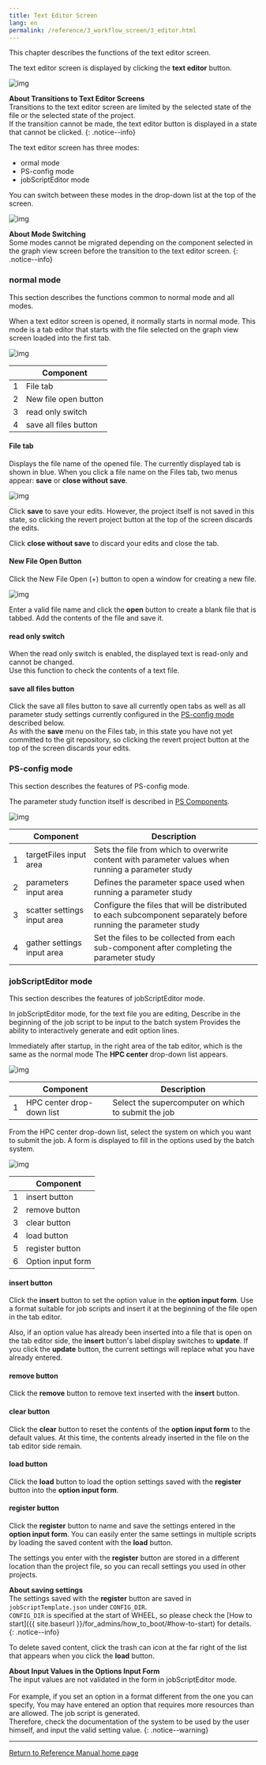 ```yaml
---
title: Text Editor Screen
lang: en
permalink: /reference/3_workflow_screen/3_editor.html
---
```

This chapter describes the functions of the text editor screen.
<!-- start -->
The text editor screen is displayed by clicking the __text editor__ button.

![img](./img/open_text_editor.png "open text editor")

__About Transitions to Text Editor Screens__  
Transitions to the text editor screen are limited by the selected state of the file or the selected state of the project.  
If the transition cannot be made, the text editor button is displayed in a state that cannot be clicked.
{: .notice--info}
<!-- end -->

The text editor screen has three modes:
- ormal mode
- PS-config mode
- jobScriptEditor mode

You can switch between these modes in the drop-down list at the top of the screen.

![img](./img/editor_mode.png "editor_mode")

__About Mode Switching__  
Some modes cannot be migrated depending on the component selected in the graph view screen before the transition to the text editor screen.
{: .notice--info}

### normal mode
This section describes the functions common to normal mode and all modes.

When a text editor screen is opened, it normally starts in normal mode. This mode is a tab editor that starts with the file selected on the graph view screen loaded into the first tab.

![img](./img/editor_normal.png "editor_normal")

|| Component |
|----------|----------|
|1| File tab |
|2| New file open button |
|3|read only switch |
|4|save all files button |

#### File tab
Displays the file name of the opened file. The currently displayed tab is shown in blue.
When you click a file name on the Files tab, two menus appear: __save__ or __close without save__.

![img](./img/editor_tab_menu.png "editor_tab_menu")

Click __save__ to save your edits. However, the project itself is not saved in this state, so clicking the revert project button at the top of the screen discards the edits.

Click __close without save__ to discard your edits and close the tab.

#### New File Open Button
Click the New File Open (+) button to open a window for creating a new file.

![img](./img/new_file_name_dialog.png "new_file_name_dialog")

Enter a valid file name and click the __open__ button to create a blank file that is tabbed.
Add the contents of the file and save it.

#### read only switch
When the read only switch is enabled, the displayed text is read-only and cannot be changed.  
Use this function to check the contents of a text file.

#### save all files button
Click the save all files button to save all currently open tabs as well as all parameter study settings currently configured in the [PS-config mode](#ps-config-mode) described below.  
As with the __save__ menu on the Files tab, in this state you have not yet committed to the git repository, so clicking the revert project button at the top of the screen discards your edits.

### PS-config mode
This section describes the features of PS-config mode.

The parameter study function itself is described in [PS Components]({{site.baseurl}}/reference/4_component/06_PS.html).

![img](./img/editor_ps_config.png "editor_ps_config")

|| Component | Description |
|----------|----------|---------------------------------|
|1|targetFiles input area | Sets the file from which to overwrite content with parameter values when running a parameter study |
|2|parameters input area | Defines the parameter space used when running a parameter study |
|3|scatter settings input area | Configure the files that will be distributed to each subcomponent separately before running the parameter study |
|4|gather settings input area | Set the files to be collected from each sub-component after completing the parameter study |

### jobScriptEditor mode
This section describes the features of jobScriptEditor mode.

In jobScriptEditor mode, for the text file you are editing,
Describe in the beginning of the job script to be input to the batch system
Provides the ability to interactively generate and edit option lines.

Immediately after startup, in the right area of the tab editor, which is the same as the normal mode
The __HPC center__ drop-down list appears.

![img](./img/editor_jobscript_editor.png "editor_jobscript_editor")

|| Component | Description |
|----------|----------|---------------------------------|
|1|HPC center drop-down list | Select the supercomputer on which to submit the job |

From the HPC center drop-down list, select the system on which you want to submit the job.
A form is displayed to fill in the options used by the batch system.

![img](./img/editor_jobscript_editor_fugaku.png "editor_jobscript_editor_fugaku")

|| Component |
|----------|----------|
|1|insert button |
|2|remove button |
|3|clear button |
|4|load button |
|5|register button |
|6| Option input form |

#### insert button
Click the __insert__ button to set the option value in the __option input form__.
Use a format suitable for job scripts and insert it at the beginning of the file open in the tab editor.

Also, if an option value has already been inserted into a file that is open on the tab editor side, the __insert__ button's label display switches to __update__.
If you click the __update__ button, the current settings will replace what you have already entered.

#### remove button
Click the __remove__ button to remove text inserted with the __insert__ button.

#### clear button
Click the __clear__ button to reset the contents of the __option input form__ to the default values.
At this time, the contents already inserted in the file on the tab editor side remain.

#### load button
Click the __load__ button to load the option settings saved with the __register__ button into the __option input form__.

#### register button
Click the __register__ button to name and save the settings entered in the __option input form__.
You can easily enter the same settings in multiple scripts by loading the saved content with the __load__ button.

The settings you enter with the __register__ button are stored in a different location than the project file, so you can recall settings you used in other projects.

__About saving settings__  
The settings saved with the __register__ button are saved in <code>jobScriptTemplate.json</code> under <code>CONFIG_DIR</code>.  
<code>CONFIG_DIR</code> is specified at the start of WHEEL, so please check the [How to start]({{ site.baseurl }}/for_admins/how_to_boot/#how-to-start) for details.
{: .notice--info}

To delete saved content, click the trash can icon at the far right of the list that appears when you click the __load__ button.

__About Input Values in the Options Input Form__  
The input values are not validated in the form in jobScriptEditor mode. <br/><br/>
For example, if you set an option in a format different from the one you can specify,
You may have entered an option that requires more resources than are allowed.
The job script is generated.  
Therefore, check the documentation of the system to be used by the user himself, and input the valid setting value.
{: .notice--warning}


--------
[Return to Reference Manual home page]({{site.baseurl}}/reference/)
